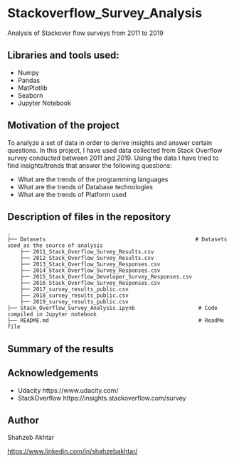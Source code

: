 # Stackoverflow_Survey_Analysis
 Analysis of Stackover flow surveys from 2011 to 2019

## Libraries and tools used:
<ul>
<li> Numpy </li>
<li> Pandas </li>
<li> MatPlotlib </li>
<li> Seaborn </li>
<li> Jupyter Notebook
 </ul>

## Motivation of the project
To analyze a set of data in order to derive insights and answer certain questions.
In this project, I have used data collected from Stack Overflow survey conducted between 2011 and 2019. Using the data I have tried to find insights/trends that answer the following questions:
<ul>
 <li> What are the trends of the programming languages
 <li> What are the trends of Database technologies
 <li> What are the trends of Platform used
</ul>

## Description of files in the repository

```
.
├── Datasets                                               # Datasets used as the source of analysis 
    ├── 2011_Stack_Overflow_Survey_Results.csv
    ├── 2012_Stack_Overflow_Survey_Results.csv
    ├── 2013_Stack_Overflow_Survey_Responses.csv
    ├── 2014_Stack_Overflow_Survey_Responses.csv
    ├── 2015_Stack_Overflow_Developer_Survey_Responses.csv
    ├── 2016_Stack_Overflow_Survey_Responses.csv
    ├── 2017_survey_results_public.csv
    ├── 2018_survey_results_public.csv
    ├── 2019_survey_results_public.csv  
├── Stack_Overflow_Survey_Analysis.ipynb                    # Code compiled in Jupyter notebook
├── README.md                                               # ReadMe file

```

## Summary of the results


## Acknowledgements

<ul>
 <li> Udacity https://www.udacity.com/
 <li> StackOverflow  https://insights.stackoverflow.com/survey
</ul>

## Author

Shahzeb Akhtar

https://www.linkedin.com/in/shahzebakhtar/

